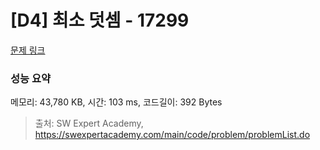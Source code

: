 # [D4] 최소 덧셈 - 17299 

[문제 링크](https://swexpertacademy.com/main/code/problem/problemDetail.do?contestProbId=AYe7x0DKBJADFARP) 

### 성능 요약

메모리: 43,780 KB, 시간: 103 ms, 코드길이: 392 Bytes



> 출처: SW Expert Academy, https://swexpertacademy.com/main/code/problem/problemList.do